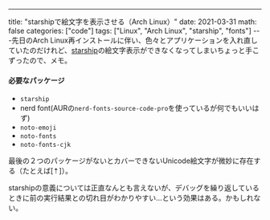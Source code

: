 ---

title: "starshipで絵文字を表示させる（Arch Linux）"
date: 2021-03-31
math: false
categories: ["code"]
tags: ["Linux", "Arch Linux", "starship", "fonts"]
---先日のArch Linux再インストールに伴い、色々とアプリケーションを入れ直していたのだけれど、[starship](https://starship.rs/)の絵文字表示ができなくなってしまいちょっと手こずったので、メモ。

#### 必要なパッケージ

- `starship`
- nerd font(AURの`nerd-fonts-source-code-pro`を使っているが何でもいいはず)
- `noto-emoji`
- `noto-fonts`
- `noto-fonts-cjk`

最後の２つのパッケージがないとカバーできないUnicode絵文字が微妙に存在する（たとえば[⇡]）。

starshipの意義については正直なんとも言えないが、デバッグを繰り返しているときに前の実行結果との切れ目がわかりやすい…という効果はある。かもしれない。
